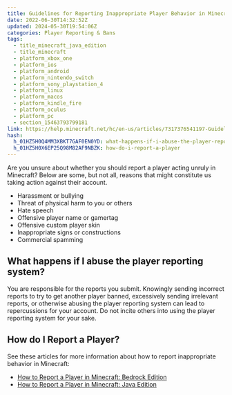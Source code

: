 ```yaml
---
title: Guidelines for Reporting Inappropriate Player Behavior in Minecraft
date: 2022-06-30T14:32:52Z
updated: 2024-05-30T19:54:06Z
categories: Player Reporting & Bans
tags:
  - title_minecraft_java_edition
  - title_minecraft
  - platform_xbox_one
  - platform_ios
  - platform_android
  - platform_nintendo_switch
  - platform_sony_playstation_4
  - platform_linux
  - platform_macos
  - platform_kindle_fire
  - platform_oculus
  - platform_pc
  - section_15463793799181
link: https://help.minecraft.net/hc/en-us/articles/7317376541197-Guidelines-for-Reporting-Inappropriate-Player-Behavior-in-Minecraft
hash:
  h_01HZ5H0Q4MM3XBKT7GAF0EN0YD: what-happens-if-i-abuse-the-player-reporting-system
  h_01HZ5H0X6EP25Q98M82AF9NBZK: how-do-i-report-a-player
---
```


Are you unsure about whether you should report a player acting unruly in Minecraft? Below are some, but not all, reasons that might constitute us taking action against their account.

- Harassment or bullying
- Threat of physical harm to you or others
- Hate speech
- Offensive player name or gamertag
- Offensive custom player skin
- Inappropriate signs or constructions
- Commercial spamming

## What happens if I abuse the player reporting system?

You are responsible for the reports you submit. Knowingly sending incorrect reports to try to get another player banned, excessively sending irrelevant reports, or otherwise abusing the player reporting system can lead to repercussions for your account. Do not incite others into using the player reporting system for your sake.

## How do I Report a Player?

See these articles for more information about how to report inappropriate behavior in Minecraft:

- [How to Report a Player in Minecraft: Bedrock Edition](./How-to-Report-a-Player-in-Minecraft-Bedrock-Edition.md)
- [How to Report a Player in Minecraft: Java Edition](./How-to-Report-a-Player-in-Minecraft-Java-Edition.md)
